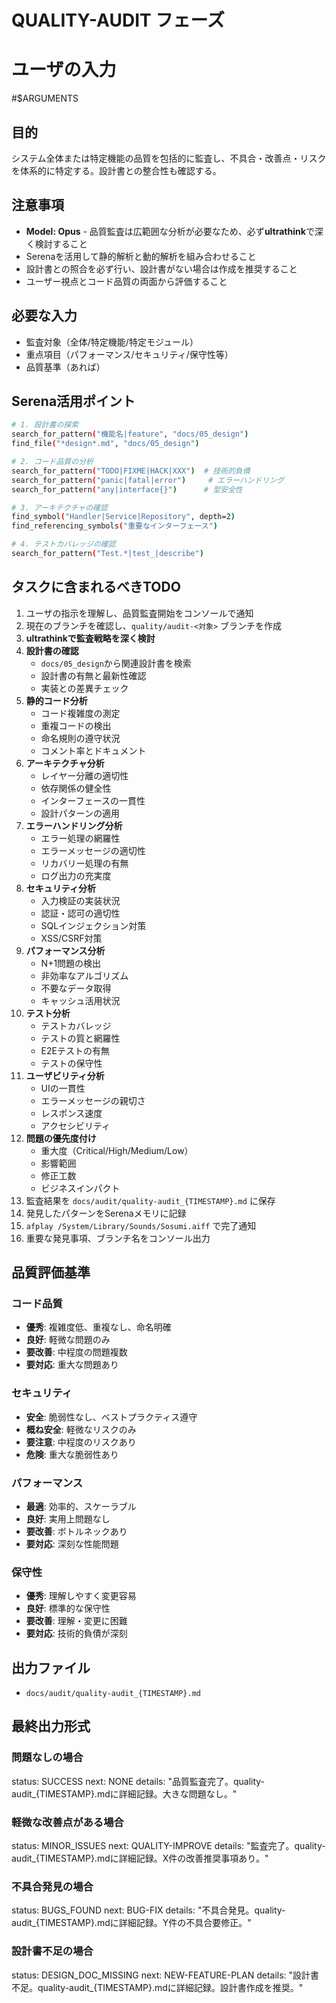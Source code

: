 # QUALITY-AUDIT フェーズ

# ユーザの入力
#$ARGUMENTS

## 目的
システム全体または特定機能の品質を包括的に監査し、不具合・改善点・リスクを体系的に特定する。設計書との整合性も確認する。

## 注意事項
- **Model: Opus** - 品質監査は広範囲な分析が必要なため、必ず**ultrathink**で深く検討すること
- Serenaを活用して静的解析と動的解析を組み合わせること
- 設計書との照合を必ず行い、設計書がない場合は作成を推奨すること
- ユーザー視点とコード品質の両面から評価すること

## 必要な入力
- 監査対象（全体/特定機能/特定モジュール）
- 重点項目（パフォーマンス/セキュリティ/保守性等）
- 品質基準（あれば）

## Serena活用ポイント
```bash
# 1. 設計書の探索
search_for_pattern("機能名|feature", "docs/05_design")
find_file("*design*.md", "docs/05_design")

# 2. コード品質の分析
search_for_pattern("TODO|FIXME|HACK|XXX")  # 技術的負債
search_for_pattern("panic|fatal|error")     # エラーハンドリング
search_for_pattern("any|interface{}")      # 型安全性

# 3. アーキテクチャの確認
find_symbol("Handler|Service|Repository", depth=2)
find_referencing_symbols("重要なインターフェース")

# 4. テストカバレッジの確認
search_for_pattern("Test.*|test_|describe")
```

## タスクに含まれるべきTODO
1. ユーザの指示を理解し、品質監査開始をコンソールで通知
2. 現在のブランチを確認し、`quality/audit-<対象>` ブランチを作成
3. **ultrathinkで監査戦略を深く検討**
4. **設計書の確認**
   - `docs/05_design`から関連設計書を検索
   - 設計書の有無と最新性確認
   - 実装との差異チェック
5. **静的コード分析**
   - コード複雑度の測定
   - 重複コードの検出
   - 命名規則の遵守状況
   - コメント率とドキュメント
6. **アーキテクチャ分析**
   - レイヤー分離の適切性
   - 依存関係の健全性
   - インターフェースの一貫性
   - 設計パターンの適用
7. **エラーハンドリング分析**
   - エラー処理の網羅性
   - エラーメッセージの適切性
   - リカバリー処理の有無
   - ログ出力の充実度
8. **セキュリティ分析**
   - 入力検証の実装状況
   - 認証・認可の適切性
   - SQLインジェクション対策
   - XSS/CSRF対策
9. **パフォーマンス分析**
   - N+1問題の検出
   - 非効率なアルゴリズム
   - 不要なデータ取得
   - キャッシュ活用状況
10. **テスト分析**
    - テストカバレッジ
    - テストの質と網羅性
    - E2Eテストの有無
    - テストの保守性
11. **ユーザビリティ分析**
    - UIの一貫性
    - エラーメッセージの親切さ
    - レスポンス速度
    - アクセシビリティ
12. **問題の優先度付け**
    - 重大度（Critical/High/Medium/Low）
    - 影響範囲
    - 修正工数
    - ビジネスインパクト
13. 監査結果を `docs/audit/quality-audit_{TIMESTAMP}.md` に保存
14. 発見したパターンをSerenaメモリに記録
15. `afplay /System/Library/Sounds/Sosumi.aiff` で完了通知
16. 重要な発見事項、ブランチ名をコンソール出力

## 品質評価基準

### コード品質
- **優秀**: 複雑度低、重複なし、命名明確
- **良好**: 軽微な問題のみ
- **要改善**: 中程度の問題複数
- **要対応**: 重大な問題あり

### セキュリティ
- **安全**: 脆弱性なし、ベストプラクティス遵守
- **概ね安全**: 軽微なリスクのみ
- **要注意**: 中程度のリスクあり
- **危険**: 重大な脆弱性あり

### パフォーマンス
- **最適**: 効率的、スケーラブル
- **良好**: 実用上問題なし
- **要改善**: ボトルネックあり
- **要対応**: 深刻な性能問題

### 保守性
- **優秀**: 理解しやすく変更容易
- **良好**: 標準的な保守性
- **要改善**: 理解・変更に困難
- **要対応**: 技術的負債が深刻

## 出力ファイル
- `docs/audit/quality-audit_{TIMESTAMP}.md`

## 最終出力形式
### 問題なしの場合
status: SUCCESS
next: NONE
details: "品質監査完了。quality-audit_{TIMESTAMP}.mdに詳細記録。大きな問題なし。"

### 軽微な改善点がある場合
status: MINOR_ISSUES
next: QUALITY-IMPROVE
details: "監査完了。quality-audit_{TIMESTAMP}.mdに詳細記録。X件の改善推奨事項あり。"

### 不具合発見の場合
status: BUGS_FOUND
next: BUG-FIX
details: "不具合発見。quality-audit_{TIMESTAMP}.mdに詳細記録。Y件の不具合要修正。"

### 設計書不足の場合
status: DESIGN_DOC_MISSING
next: NEW-FEATURE-PLAN
details: "設計書不足。quality-audit_{TIMESTAMP}.mdに詳細記録。設計書作成を推奨。"